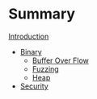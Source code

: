 # Summary

[Introduction](./introduction.md)

- [Binary](./binary/binary.md)
  - [Buffer Over Flow]()
  - [Fuzzing]()
  - [Heap](./binary/heap.md)
- [Security](./security.md)
